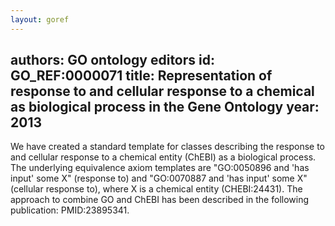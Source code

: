 ```yaml
---
layout: goref
--- 
```

authors: GO ontology editors
id: GO_REF:0000071
title: Representation of response to and cellular response to a chemical as biological process in the Gene Ontology
year: 2013
---

We have created a standard template for classes describing the response to and cellular response to a chemical entity (ChEBI) as a biological process. The underlying equivalence axiom templates are "GO:0050896 and 'has input' some X" (response to) and "GO:0070887 and 'has input' some X" (cellular response to), where X is a chemical entity (CHEBI:24431). The approach to combine GO and ChEBI has been described in the following publication: PMID:23895341.
